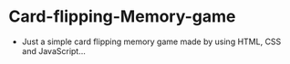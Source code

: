 ﻿# Card-flipping-Memory-game
- Just a simple card flipping memory game made by using HTML, CSS and JavaScript...

